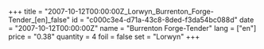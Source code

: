 +++
title = "2007-10-12T00:00:00Z_Lorwyn_Burrenton_Forge-Tender_[en]_false"
id = "c000c3e4-d71a-43c8-8ded-f3da54bc088d"
date = "2007-10-12T00:00:00Z"
name = "Burrenton Forge-Tender"
lang = ["en"]
price = "0.38"
quantity = 4
foil = false
set = "Lorwyn"
+++
